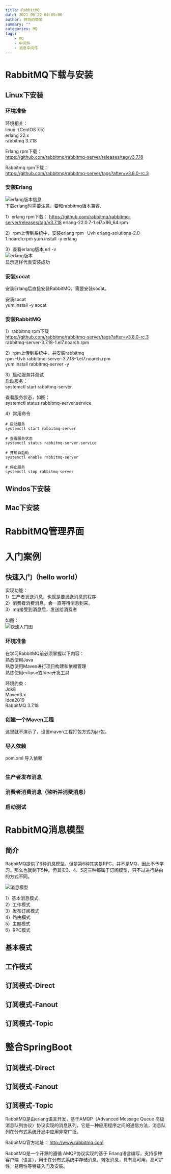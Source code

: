 ```yaml
---
title: RabbitMQ
date: 2021-06-22 00:00:00
author: 神奇的荣荣
summary: ""
categories: MQ
tags: 
    - MQ
    - 中间件
    - 消息中间件
---
```


# RabbitMQ下载与安装

## Linux下安装

### 环境准备

环境相关：  
linux（CentOS 7.5）  
erlang 22.x  
rabbitmq 3.7.18

<!-- more -->

Erlang rpm下载：  
https://github.com/rabbitmq/rabbitmq-server/releases/tag/v3.7.18

Rabbitmq rpm下载：  
https://github.com/rabbitmq/rabbitmq-server/tags?after=v3.8.0-rc.3

### 安装Erlang

![erlang版本信息](https://rong0624.github.io/images/MQ/RabbitMQ/erlang版本.png)   
下载erlang时需要注意，要和rabbitmq版本兼容.

1）erlang rpm下载：
https://github.com/rabbitmq/rabbitmq-server/releases/tag/v3.7.18
erlang-22.0.7-1.el7.x86_64.rpm

2）rpm上传到系统中，安装erlang 
rpm -Uvh erlang-solutions-2.0-1.noarch.rpm 
yum install -y erlang

3）查看erlang版本
erl -v  
![erlang版本](https://rong0624.github.io/images/MQ/RabbitMQ/erlang版本.png)   
显示这样代表安装成功

### 安装socat

安装Erlang后直接安装RabbitMQ，需要安装socat。

安装socat  
yum install -y socat

### 安装RabbitMQ

1）rabbitmq rpm下载  
https://github.com/rabbitmq/rabbitmq-server/tags?after=v3.8.0-rc.3
rabbitmq-server-3.7.18-1.el7.noarch.rpm 

2）rpm上传到系统中，并安装rabbitmq   
rpm -Uvh rabbitmq-server-3.7.18-1.el7.noarch.rpm   
yum install rabbitmq-server -y

3）启动服务并测试  
启动服务：  
systemctl start rabbitmq-server 

查看服务状态，如图：  
systemctl status rabbitmq-server.service 

4）常用命令
```
# 启动服务 
systemctl start rabbitmq-server 

# 查看服务状态
systemctl status rabbitmq-server.service 

# 开机自启动 
systemctl enable rabbitmq-server 

# 停止服务 
systemctl stop rabbitmq-server
```

## Windos下安装

## Mac下安装

# RabbitMQ管理界面

# 入门案例

## 快速入门（hello world）

实现功能：  
1）生产者发送消息，也就是要发送消息的程序  
2）消费者消费消息，会一直等待消息到来。  
3）mq接受到消息后，发送给消费者

如图：  
![快速入门图](https://rong0624.github.io/images/MQ/RabbitMQ/快速入门图.png)

### 环境准备

在学习RabbitMQ前必须掌握以下内容：  
熟悉使用Java  
熟悉使用Maven进行项目构建和依赖管理  
熟练使用eclipse或Idea开发工具  

环境约束：  
Jdk8  
Maven3.x  
Idea2019  
RabbitMQ 3.7.18

### 创建一个Maven工程

这里就不演示了，设置maven工程打包方式为jar包。

### 导入依赖

pom.xml 导入依赖
```xml
```

### 生产者发布消息

### 消费者消费消息（监听并消费消息）

### 启动测试


# RabbitMQ消息模型

## 简介

RabbitMQ提供了6种消息模型。但是第6种其实是RPC，并不是MQ，因此不予学习。那么也就剩下5种。但其实3、4、5这三种都属于订阅模型，只不过进行路由的方式不同。

![消息模型](https://rong0624.github.io/images/MQ/RabbitMQ/消息模型.png)

1）基本消息模式  
2）工作模式  
3）发布订阅模式  
4）路由模式  
5）主题模式  
6）RPC模式

## 基本模式

## 工作模式

## 订阅模式-Direct

## 订阅模式-Fanout

## 订阅模式-Topic

# 整合SpringBoot

## 订阅模式-Direct 

## 订阅模式-Fanout

## 订阅模式-Topic



RabbitMQ是由erlang语言开发，基于AMQP（Advanced Message Queue 高级消息队列协议）协议实现的消息队列，它是一种应用程序之间的通信方法，消息队列在分布式系统开发中应用非常广泛。

RabbitMQ官方地址：
http://www.rabbitmq.com

RabbitMQ是一个开源的遵循 AMQP协议实现的基于 Erlang语言编写，支持多种客户端（语言），用于在分布式系统中存储消息，转发消息，具有高可用，高可扩性，易用性等特征入门及安装。